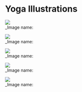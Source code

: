 # Yoga Illustrations
 
![](illustration_1.png)   
_Image name:    
    
    
![](illustration_2.png)   
_Image name:    
    
    
![](illustration_3.png)   
_Image name:    
    
    
![](illustration_4.png)   
_Image name:    
    
    
![](illustration_5.png)   
_Image name:    
    
    

